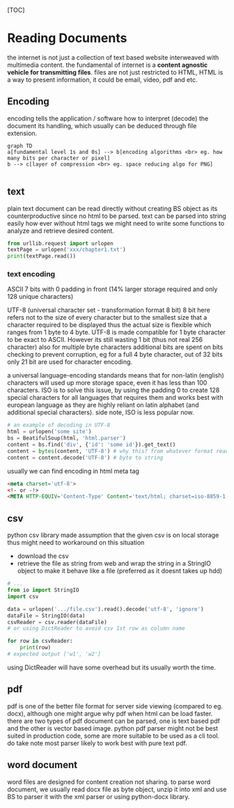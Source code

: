 [TOC]

# Reading Documents

the internet is not just a collection of text based website interweaved with multimedia content. the fundamental of internet is a **content agnostic vehicle for transmitting files**. files are not just restricted to HTML, HTML is a way to present information, it could be email, video, pdf and etc.

## Encoding

encoding tells the application / software how to interpret (decode) the document its handling, which usually can be deduced through file extension.

```mermaid
graph TD
a[fundamental level 1s and 0s] --> b[encoding algorithms <br> eg. how many bits per character or pixel]
b --> c[layer of compression <br> eg. space reducing algo for PNG]


```

## text

plain text document can be read directly without creating BS object as its counterproductive since no html to be parsed. text can be parsed into string easily how ever without html tags we might need to write some functions to analyze and retrieve desired content.

````python
from urllib.request import urlopen
textPage = urlopen('xxx/chapter1.txt')
print(textPage.read())
````

### text encoding

ASCII 7 bits with 0 padding in front (14% larger storage required and only 128 unique characters)

UTF-8 (universal character set - transformation format 8 bit) 8 bit here refers not to the size of every character but to the smallest size that a character required to be displayed thus the actual size is flexible which ranges from 1 byte to 4 byte. UTF-8 is made compatible for 1 byte character to be exact to ASCII. However its still wasting 1 bit (thus not real 256 character) also for multiple byte characters additional bits are spent on bits checking to prevent corruption, eg for a full 4 byte character, out of 32 bits only 21 bit are used for character encoding.

a universal language-encoding standards means that for non-latin (english) characters will used up more storage space, even it has less than 100 characters. ISO is to solve this issue, by using the padding 0 to create 128 special characters for all languages that requires them and works best with european language as they are highly reliant on latin alphabet (and additional special characters). side note, ISO is less popular now.

````python
# an example of decoding in UTF-8
html = urlopen('some site')
bs = BeatifulSoup(html, 'html.parser')
content = bs.find('div', {'id': 'some id'}).get_text()
content = bytes(content, 'UTF-8') # why this? from whatever format read it as (raw) byte format
content = content.decode('UTF-8') # byte to string
````

usually we can find encoding in html meta tag

```html
<meta charset='utf-8'>
<!- or -!>
<META HTTP-EQUIV='Content-Type' Content='text/html; charset=iso-8859-1'
```

## csv

python csv library made assumption that the given csv is on local storage thus might need to workaround on this situation

- download the csv
- retrieve the file as string from web and wrap the string in a StringIO object to make it behave like a file (preferred as it doesnt takes up hdd)

```python
# ...
from io import StringIO
import csv

data = urlopen('.../file.csv').read().decode('utf-8', 'ignore')
dataFile = StringIO(data)
csvReader = csv.reader(dataFile)
# or using DictReader to avoid csv 1st row as column name

for row in csvReader:
	print(row)
# expected output ['w1', 'w2']
```

using DictReader will have some overhead but its usually worth the time.

## pdf

pdf is one of the better file format for server side viewing (compared to eg. docx), although one might argue why pdf when html can be load faster. there are two types of pdf document can be parsed, one is text based pdf and the other is vector based image. python pdf parser might not be best suited in production code, some are more suitable to be used as a cli tool. do take note most parser likely to work best with pure text pdf.

## word document

word files are designed for content creation not sharing. to parse word document, we usually read docx file as byte object, unzip it into xml and use BS to parser it with the xml parser or using python-docx library.